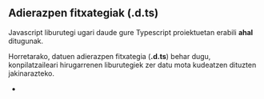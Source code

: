 ## Adierazpen fitxategiak (.d.ts)

Javascript liburutegi ugari daude gure Typescript proiektuetan erabili **ahal** ditugunak.

Horretarako, datuen adierazpen fitxategia (**.d.ts**) behar dugu, konpilatzaileari hirugarrenen liburutegiek zer datu mota kudeatzen dituzten jakinarazteko.

- 